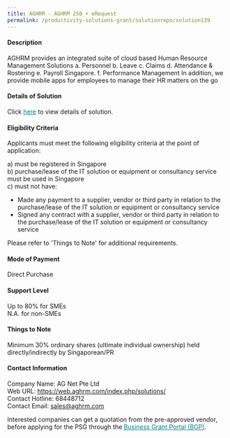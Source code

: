 ```yaml
---
title: AGHRM - AGHRM 250 + eRequest
permalink: /productivity-solutions-grant/solutionrepo/solution139
---
```


#### Description

AGHRM provides an integrated suite of cloud based Human Resource Management Solutions
a.	Personnel
b.	Leave
c.	Claims
d.	Attendance & Rostering
e.	Payroll Singapore. 
f.	Performance Management
In addition, we provide mobile apps for employees to manage their HR matters on the go

#### Details of Solution

Click <a href='https://govassist.gobusiness.gov.sg/images/psg/Desensitised_AG_NET_20200197_Annex_3_20200707122338_Part_5.pdf' style='color:#037e8a'>here</a> to view details of solution.

#### Eligibility Criteria

Applicants must meet the following eligibility criteria at the point of application:

a) must be registered in Singapore <br>
b) purchase/lease of the IT solution or equipment or consultancy service must be used in Singapore <br>
c) must not have:
- Made any payment to a supplier, vendor or third party in relation to the purchase/lease of the IT solution or equipment or consultancy service
- Signed any contract with a supplier, vendor or third party in relation to the purchase/lease of the IT solution or equipment or consultancy service

Please refer to 'Things to Note' for additional requirements.

#### Mode of Payment
Direct Purchase

#### Support Level
Up to 80% for SMEs <br>
N.A. for non-SMEs

#### Things to Note
Minimum 30% ordinary shares (ultimate individual ownership) held directly/indirectly by Singaporean/PR

#### Contact Information
Company Name: AG Net Pte Ltd <br>Web URL: https://web.aghrm.com/index.php/solutions/ <br>Contact Hotline: 68448712 <br>Contact Email: sales@aghrm.com <br>

Interested companies can get a quotation from the pre-approved vendor, before applying for the PSG through the <a target='_blank' style='color:#037e8a' href='https://www.businessgrants.gov.sg/'>Business Grant Portal (BGP)</a>.
